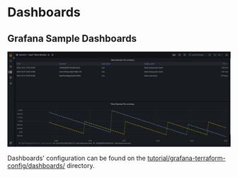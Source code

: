 # Dashboards 

## Grafana Sample Dashboards 

![Grafana Dashboards](./img/Grafana-Dashboards.png)

Dashboards' configuration can be found on the [tutorial/grafana-terraform-config/dashboards/](https://github.com/vdbulcke/vault-token-monitor/tree/main/tutorial/grafana-terraform-config/dashboards/) directory.